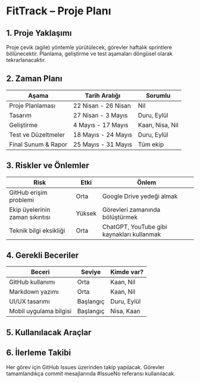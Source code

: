# FitTrack – Proje Planı

## 1. Proje Yaklaşımı
Proje çevik (agile) yöntemle yürütülecek, görevler haftalık sprintlere bölünecektir. Planlama, geliştirme ve test aşamaları döngüsel olarak tekrarlanacaktır.

## 2. Zaman Planı
| Aşama                | Tarih Aralığı         | Sorumlu |
|----------------------|-----------------------|---------|
| Proje Planlaması     | 22 Nisan - 26 Nisan   | Nil     |
| Tasarım              | 27 Nisan - 3 Mayıs    | Duru, Eylül |
| Geliştirme           | 4 Mayıs - 17 Mayıs    | Kaan, Nisa, Nil |
| Test ve Düzeltmeler  | 18 Mayıs - 24 Mayıs   | Duru, Eylül |
| Final Sunum & Rapor  | 25 Mayıs - 31 Mayıs   | Tüm ekip |

## 3. Riskler ve Önlemler
| Risk                                  | Etki         | Önlem                                  |
|---------------------------------------|--------------|-----------------------------------------|
| GitHub erişim problemi                | Orta         | Google Drive yedeği almak              |
| Ekip üyelerinin zaman sıkıntısı       | Yüksek       | Görevleri zamanında bölüştürmek        |
| Teknik bilgi eksikliği                | Orta         | ChatGPT, YouTube gibi kaynakları kullanmak |

## 4. Gerekli Beceriler
| Beceri                 | Seviye     | Kimde var?     |
|------------------------|------------|----------------|
| GitHub kullanımı       | Orta       | Kaan, Nil      |
| Markdown yazımı        | Orta       | Kaan, Nil      |
| UI/UX tasarımı         | Başlangıç  | Duru, Eylül    |
| Mobil uygulama bilgisi | Başlangıç  | Nisa, Kaan     |

## 5. Kullanılacak Araçlar
## 6. İlerleme Takibi
Her görev için GitHub Issues üzerinden takip yapılacak. Görevler tamamlandıkça commit mesajlarında #IssueNo referansı kullanılacak.